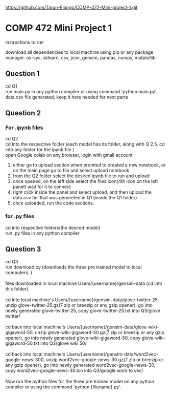 https://github.com/Tarun-Elango/COMP-472-Mini-project-1.git

# COMP 472 Mini Project 1 

Instructions to run 

download all dependencies to local machine using pip or any package manager.
os-sys, sklearn, csv, json, gensim, pandas, numpy, matplotlib


## Question 1
cd Q1 <br />
run main.py in any python compiler or using command 'python main.py'. <br />
data.csv file generated, keep it here needed for next parts <br />


## Question 2
 
### For .ipynb files<br />

cd Q2<br />
cd into the respective folder (each model has its folder, along with Q 2.5. cd into any folder for the ipynb file )<br />
open Google colab on any browser, login with gmail account<br />
1. either go to upload section when promted to created a new notebook, or on the main page go to file and select upload notebook <br />
2. from the Q2 folder select the desired ipynb file to run and upload<br />
3. once opened, on the left side select the files icon(4th icon on the left panel) wait for it to connect<br />
4. right click inside the panel and select upload, and then upload the data.csv fiel that was genereted in Q1 (inside the Q1 folder)<br />
5. once uploaded, run the code sections. <br />



### for .py files <br />
cd into respective folders(the desired model)<br />
run .py files in any python compiler<br />

## Question 3
cd Q3<br />
run download.py (downloads the three pre trained model to local computers. )<br /> <br />
files downloaded in local machine Users/{username}/gensim-data (cd into this folder)<br /> <br />
cd into local machine's Users/{username}/gensim-data/glove-twitter-25, unzip glove-twitter-25.gz(7 zip or breezip or any gzip opener), go into newly generated glove-twitter-25, copy glove-twitter-25.txt into Q3/glove twitter/ <br /> <br />
cd back into local machine's Users/{username}/gensim-data/glove-wiki-gigaword-50, unzip glove-wiki-gigaword-50.gz(7 zip or breezip or any gzip opener), go into newly generated glove-wiki-gigaword-50, copy glove-wiki-gigaword-50.txt into Q3/glove wiki 50/ <br /> <br />
cd back into local machine's Users/{username}/gensim-data/word2vec-google-news-300, unzip word2vec-google-news-30.gz(7 zip or breezip or any gzip opener), go into newly generated word2vec-google-news-30, copy word2vec-google-news-30.bin into Q3/google word to vec/ <br /> <br />
Now run the python files for the three pre trained model on any python compiler or using the command 'python {filename}.py'. 
